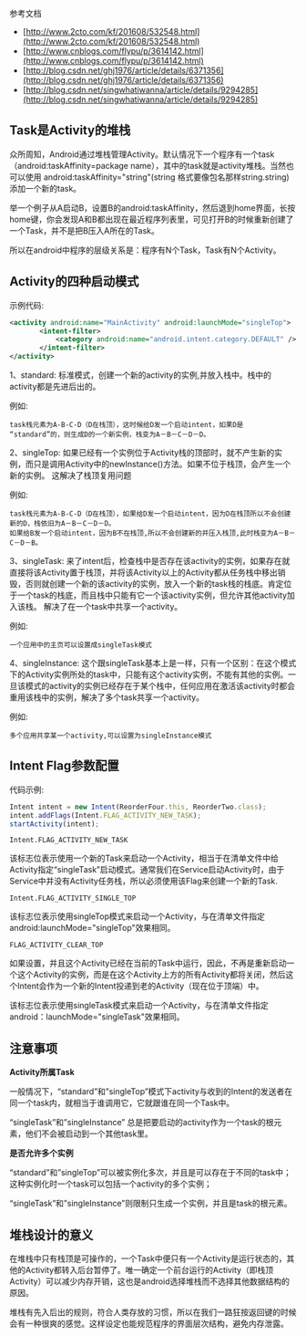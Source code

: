 

参考文档
* [http://www.2cto.com/kf/201608/532548.html](http://www.2cto.com/kf/201608/532548.html)
* [http://www.cnblogs.com/flypu/p/3614142.html](http://www.cnblogs.com/flypu/p/3614142.html)
* [http://blog.csdn.net/ghj1976/article/details/6371356](http://blog.csdn.net/ghj1976/article/details/6371356)
* [http://blog.csdn.net/singwhatiwanna/article/details/9294285](http://blog.csdn.net/singwhatiwanna/article/details/9294285)


## Task是Activity的堆栈

众所周知，Android通过堆栈管理Activity。默认情况下一个程序有一个task（android:taskAffinity=package name），其中的task就是activity堆栈。当然也可以使用 android:taskAffinity="string"(string 格式要像包名那样string.string)添加一个新的task。

举一个例子从A启动B，设置B的android:taskAffinity，然后退到home界面，长按home键，你会发现A和B都出现在最近程序列表里，可见打开B的时候重新创建了一个Task，并不是把B压入A所在的Task。

所以在android中程序的层级关系是：程序有N个Task，Task有N个Activity。

## Activity的四种启动模式

示例代码:

```XML
<activity android:name="MainActivity" android:launchMode="singleTop">
　　    <intent-filter>
　　        <category android:name="android.intent.category.DEFAULT" />
　　    </intent-filter>
</activity>
```

1、standard: 标准模式，创建一个新的activity的实例,并放入栈中。栈中的activity都是先进后出的。

例如:
```
task栈元素为A-B-C-D（D在栈顶），这时候给D发一个启动intent，如果D是 “standard”的，则生成D的一个新实例，栈变为A－B－C－D－D。
```

2、singleTop: 如果已经有一个实例位于Activity栈的顶部时，就不产生新的实例，而只是调用Activity中的newInstance()方法。如果不位于栈顶，会产生一个新的实例。
这解决了栈顶复用问题

例如:
```
task栈元素为A-B-C-D（D在栈顶），如果给D发一个启动intent，因为D在栈顶所以不会创建新的D，栈依旧为A－B－C－D－D。
如果给B发一个启动intent，因为B不在栈顶,所以不会创建新的并压入栈顶,此时栈变为A－B－C－D－B。

```
3、singleTask: 来了intent后，检查栈中是否存在该activity的实例，如果存在就直接将该Activity置于栈顶，并将该Activity以上的Activity都从任务栈中移出销毁，否则就创建一个新的该activity的实例，放入一个新的task栈的栈底。肯定位于一个task的栈底，而且栈中只能有它一个该activity实例，但允许其他activity加入该栈。
解决了在一个task中共享一个activity。

例如:
```
一个应用中的主页可以设置成singleTask模式
```

4、singleInstance: 这个跟singleTask基本上是一样，只有一个区别：在这个模式下的Activity实例所处的task中，只能有这个activity实例，不能有其他的实例。一旦该模式的activity的实例已经存在于某个栈中，任何应用在激活该activity时都会重用该栈中的实例，解决了多个task共享一个activity。

例如:
```
多个应用共享某一个activity,可以设置为singleInstance模式
```

## Intent Flag参数配置

代码示例:

```javascript
Intent intent = new Intent(ReorderFour.this, ReorderTwo.class);  
intent.addFlags(Intent.FLAG_ACTIVITY_NEW_TASK);  
startActivity(intent);
```

`Intent.FLAG_ACTIVITY_NEW_TASK`

该标志位表示使用一个新的Task来启动一个Activity，相当于在清单文件中给Activity指定“singleTask”启动模式。通常我们在Service启动Activity时，由于Service中并没有Activity任务栈，所以必须使用该Flag来创建一个新的Task.

`Intent.FLAG_ACTIVITY_SINGLE_TOP`

该标志位表示使用singleTop模式来启动一个Activity，与在清单文件指定android:launchMode="singleTop"效果相同。

`FLAG_ACTIVITY_CLEAR_TOP`

如果设置，并且这个Activity已经在当前的Task中运行，因此，不再是重新启动一个这个Activity的实例，而是在这个Activity上方的所有Activity都将关闭，然后这个Intent会作为一个新的Intent投递到老的Activity（现在位于顶端）中。

该标志位表示使用singleTask模式来启动一个Activity，与在清单文件指定android：launchMode="singleTask"效果相同。


## 注意事项

**Activity所属Task**

一般情况下，“standard”和”singleTop”模式下activity与收到的Intent的发送者在同一个task内，就相当于谁调用它，它就跟谁在同一个Task中。

“singleTask”和”singleInstance” 总是把要启动的activity作为一个task的根元素，他们不会被启动到一个其他task里。

**是否允许多个实例**

“standard”和”singleTop”可以被实例化多次，并且是可以存在于不同的task中；这种实例化时一个task可以包括一个activity的多个实例；

“singleTask”和”singleInstance”则限制只生成一个实例，并且是task的根元素。


## 堆栈设计的意义

在堆栈中只有栈顶是可操作的，一个Task中便只有一个Activity是运行状态的，其他的Activity都转入后台暂停了。唯一确定一个前台运行的Activity（即栈顶Activity）可以减少内存开销，这也是android选择堆栈而不选择其他数据结构的原因。

堆栈有先入后出的规则，符合人类存放的习惯，所以在我们一路狂按返回键的时候会有一种很爽的感觉。这样设定也能规范程序的界面层次结构，避免内存泄露。

